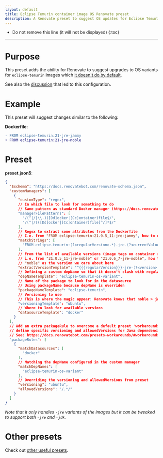 ```yaml
---
layout: default
title: Eclipse Temurin container image OS Renovate preset
description: A Renovate preset to suggest OS updates for Eclipse Temurin container images
---
```


* Do not remove this line (it will not be displayed)
{:toc}

-----

# Purpose

This preset adds the ability for Renovate to suggest upgrades to OS variants for `eclipse-temurin` images which [it doesn't do by default](https://docs.renovatebot.com/modules/versioning/docker/).

See also the [discussion](https://github.com/renovatebot/renovate/discussions/33934) that led to this configuration.

# Example

This preset will suggest changes similar to the following:

**Dockerfile**:

```diff
- FROM eclipse-temurin:21-jre-jammy
+ FROM eclipse-temurin:21-jre-noble
```

# Preset

**preset.json5**:

```json
{
  "$schema": "https://docs.renovatebot.com/renovate-schema.json",
  "customManagers": [
    {
      "customType": "regex",
      // In which file to look for something to do
      // Same pattern as standard Docker manager (https://docs.renovatebot.com/modules/manager/dockerfile/)
      "managerFilePatterns": [
        "/(^|/|\\.)([Dd]ocker|[Cc]ontainer)file$/",
        "/(^|/)([Dd]ocker|[Cc]ontainer)file[^/]*$/"
      ],
      // Regex to extract some attributes from the Dockerfile
      // I.e. from "FROM eclipse-temurin:21.0.5_11-jre-jammy", how to extract "21.0.5_11" and "jammy"
      "matchStrings": [
        "FROM eclipse-temurin:(?<regularVersion>.*)-jre-(?<currentValue>.*)"
      ],
      // From the list of available versions (image tags on container registry), how to extract versions
      // i.e. from "21.0.5_11-jre-noble" or "21.0.6_7-jre-noble", how to filter only the same Java version and identify
      // "noble" as the version we care about here
      "extractVersionTemplate": "^{{{regularVersion}}}-jre-(?<version>.*)$",
      // Defining a custom depName so that it doesn't clash with regular updates of Java version
      "depNameTemplate": "eclipse-temurin-os-variant",
      // Name of the package to look for in the datasource
      // Using packageName because depName is overriden
      "packageNameTemplate": "eclipse-temurin",
      // Versioning to use
      // This is where the magic appear: Renovate knows that noble > jammy for instance
      "versioningTemplate": "ubuntu",
      // Where to look for available versions
      "datasourceTemplate": "docker"
    }
  ],
  // Add an extra packageRule to overcome a default preset 'workarounds:javaLTSVersions' that comes with Renovate and
  // define specific versioning and allowedVersions for Java dependencies
  // See: https://docs.renovatebot.com/presets-workarounds/#workaroundsjavaltsversions
  "packageRules": [
    {
      "matchDatasources": [
        "docker"
      ],
      // Matching the depName configured in the custom manager
      "matchDepNames": [
        "eclipse-temurin-os-variant"
      ],
      // Overriding the versioning and allowedVersions from preset
      "versioning": "ubuntu",
      "allowedVersions": "/.*/"
    }
  ]
}
```

_Note that it only handles `-jre` variants of the images but it can be tweaked to support both `-jre` and `-jdk`._

# Other presets

Check out [other useful presets](./index.markdown).
